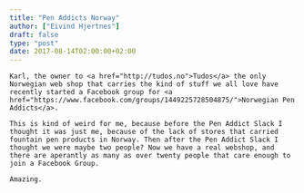 ```yaml
---
title: "Pen Addicts Norway"
author: ["Eivind Hjertnes"]
draft: false
type: "post"
date: 2017-08-14T02:00:00+02:00
---
```


<div class="HTML">
  <div></div>

<p>

</div>

```text
Karl, the owner to <a href="http://tudos.no">Tudos</a> the only Norwegian web shop that carries the kind of stuff we all love have recently started a Facebook group for <a href="https://www.facebook.com/groups/1449225728504875/">Norwegian Pen Addicts</a>.
```

<div class="HTML">
  <div></div>

</p>

</div>

<div class="HTML">
  <div></div>

<p>

</div>

```text
This is kind of weird for me, because before the Pen Addict Slack I thought it was just me, because of the lack of stores that carried fountain pen products in Norway. Then after the Pen Addict Slack I thought we were maybe two people? Now we have a real webshop, and there are aperantly as many as over twenty people that care enough to join a Facebook Group.
```

<div class="HTML">
  <div></div>

</p>

</div>

<div class="HTML">
  <div></div>

<p>

</div>

```text
Amazing.
```

<div class="HTML">
  <div></div>

</p>

</div>
